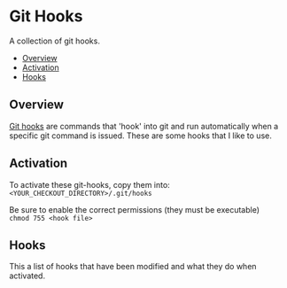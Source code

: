 # Git Hooks
A collection of git hooks.
- [Overview](#overview)
- [Activation](#activation)
- [Hooks](#hooks)

<a name="overview" id="overview"></a>
## Overview
[Git hooks](http://git-scm.com/docs/githooks) are commands that 'hook' into git and run automatically when a specific git command is issued. These are some hooks that I like to use.

<a name="activation" id="activation"></a>
## Activation
To activate these git-hooks, copy them into:
<br>
`<YOUR_CHECKOUT_DIRECTORY>/.git/hooks`

Be sure to enable the correct permissions (they must be executable)
<br>
`chmod 755 <hook file>`

<a name="hooks" id="hooks"></a>
## Hooks
This a list of hooks that have been modified and what they do when activated.
